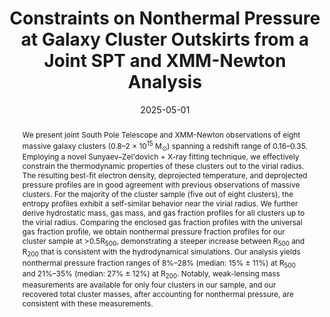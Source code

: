 ---
title: "Constraints on Nonthermal Pressure at Galaxy Cluster Outskirts from a Joint SPT and XMM-Newton Analysis"
collection: "publications"
category: "co_papers"
permalink: /publications/2025ApJ984L63S
link: https://ui.adsabs.harvard.edu/abs/2025ApJ...984L..63S/abstract
date: 2025-05-01
venue: "The Astrophysical Journal"
citation: "Archipley, M., Hryciuk, A., Bleem, L. E., et al. (2025), arXiv e-prints, arXiv:2506.00298."
abstract: "We present joint South Pole Telescope and XMM-Newton observations of eight massive galaxy clusters (0.8–2 × 10<SUP>15</SUP> M<SUB>⊙</SUB>) spanning a redshift range of 0.16–0.35. Employing a novel Sunyaev–Zel'dovich + X-ray fitting technique, we effectively constrain the thermodynamic properties of these clusters out to the virial radius. The resulting best-fit electron density, deprojected temperature, and deprojected pressure profiles are in good agreement with previous observations of massive clusters. For the majority of the cluster sample (five out of eight clusters), the entropy profiles exhibit a self-similar behavior near the virial radius. We further derive hydrostatic mass, gas mass, and gas fraction profiles for all clusters up to the virial radius. Comparing the enclosed gas fraction profiles with the universal gas fraction profile, we obtain nonthermal pressure fraction profiles for our cluster sample at &gt;0.5R<SUB>500</SUB>, demonstrating a steeper increase between R<SUB>500</SUB> and R<SUB>200</SUB> that is consistent with the hydrodynamical simulations. Our analysis yields nonthermal pressure fraction ranges of 8%–28% (median: 15% ± 11%) at R<SUB>500</SUB> and 21%–35% (median: 27% ± 12%) at R<SUB>200</SUB>. Notably, weak-lensing mass measurements are available for only four clusters in our sample, and our recovered total cluster masses, after accounting for nonthermal pressure, are consistent with these measurements."
---